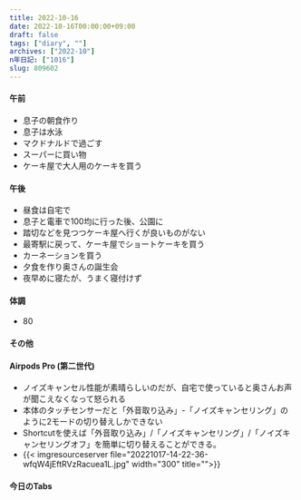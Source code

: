 ```yaml
---
title: 2022-10-16
date: 2022-10-16T00:00:00+09:00
draft: false
tags: ["diary", ""]
archives: ["2022-10"]
n年日記: ["1016"]
slug: 809602
---
```

#### 午前
- 息子の朝食作り
- 息子は水泳
- マクドナルドで過ごす
- スーパーに買い物
- ケーキ屋で大人用のケーキを買う
#### 午後
- 昼食は自宅で
- 息子と電車で100均に行った後、公園に
- 踏切などを見つつケーキ屋へ行くが良いものがない
- 最寄駅に戻って、ケーキ屋でショートケーキを買う
- カーネーションを買う
- 夕食を作り奥さんの誕生会
- 夜早めに寝たが、うまく寝付けず
#### 体調
- 80
#### その他
#### Airpods Pro (第二世代)
- ノイズキャンセル性能が素晴らしいのだが、自宅で使っていると奥さんお声が聞こえなくなって怒られる
- 本体のタッチセンサーだと「外音取り込み」-「ノイズキャンセリング」のように2モードの切り替えしかできない
- Shortcutを使えば「外音取り込み」/「ノイズキャンセリング」/「ノイズキャンセリングオフ」を簡単に切り替えることができる。
- {{< imgresourceserver file="20221017-14-22-36-wfqW4jEftRVzRacuea1L.jpg" width="300" title="">}}
#### 今日のTabs